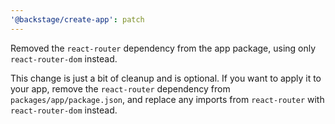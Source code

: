 ```yaml
---
'@backstage/create-app': patch
---
```


Removed the `react-router` dependency from the app package, using only `react-router-dom` instead.

This change is just a bit of cleanup and is optional. If you want to apply it to your app, remove the `react-router` dependency from `packages/app/package.json`, and replace any imports from `react-router` with `react-router-dom` instead.
